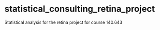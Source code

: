 # statistical_consulting_retina_project
Statistical analysis for the retina project for course 140.643 
